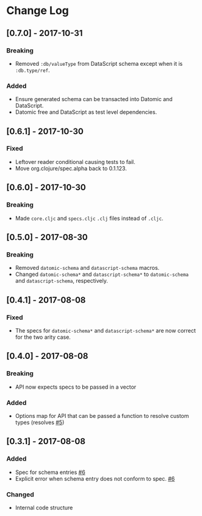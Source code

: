 # Change Log

## [0.7.0] - 2017-10-31
### Breaking
- Removed `:db/valueType` from DataScript schema except when it is `:db.type/ref`.
### Added
- Ensure generated schema can be transacted into Datomic and DataScript.
- Datomic free and DataScript as test level dependencies.

## [0.6.1] - 2017-10-30
### Fixed
- Leftover reader conditional causing tests to fail.
- Move org.clojure/spec.alpha back to 0.1.123.

## [0.6.0] - 2017-10-30
### Breaking
- Made `core.cljc` and `specs.cljc` `.clj` files instead of `.cljc`. 

## [0.5.0] - 2017-08-30
### Breaking
- Removed `datomic-schema` and `datascript-schema` macros.
- Changed `datomic-schema*` and `datascript-schema*` to `datomic-schema` and `datascript-schema`,
respectively.

## [0.4.1] - 2017-08-08
### Fixed
- The specs for `datomic-schema*` and `datascript-schema*` are now correct for the two arity case.

## [0.4.0] - 2017-08-08
### Breaking
- API now expects specs to be passed in a vector
### Added
- Options map for API that can be passed a function to resolve custom types (resolves [#5](https://github.com/Provisdom/spectomic/issues/5))

## [0.3.1] - 2017-08-08
### Added
- Spec for schema entries [#6](https://github.com/Provisdom/spectomic/pull/6)
- Explicit error when schema entry does not conform to spec. [#6](https://github.com/Provisdom/spectomic/pull/6)
### Changed
- Internal code structure
